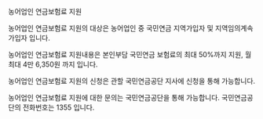 농어업인 연금보험료 지원

농어업인 연금보험료 지원의 대상은 농어업인 중 국민연금 지역가입자 및 지역임의계속가입자 입니다.

농어업인 연금보험료 지원내용은 본인부담 국민연금 보험료의 최대 50%까지 지원, 월 최대 4만 6,350원 까지 입니다.

농어업인 연금보험료 지원의 신청은 관할 국민연금공단 지사에 신청을 통해 가능합니다.

농어업인 연금보험료 지원에 대한 문의는 국민연금공단을 통해 가능합니다.
국민연금공단의 전화번호는 1355 입니다.